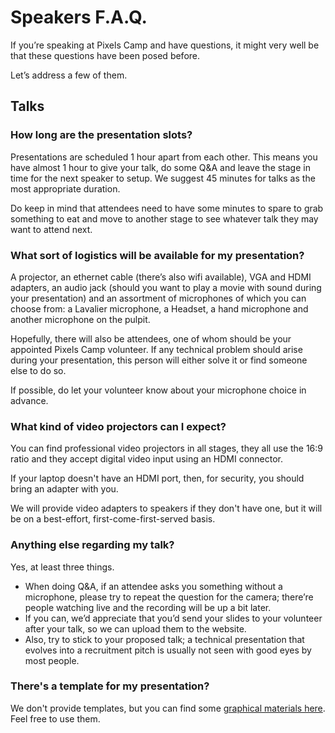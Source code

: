 # Speakers F.A.Q.

If you’re speaking at Pixels Camp and have questions, it might very well be that these questions have been posed before.

Let’s address a few of them.

## Talks

### How long are the presentation slots?

Presentations are scheduled 1 hour apart from each other. This means you have almost 1 hour to give your talk, do some Q&A and leave the stage in time for the next speaker to setup. We suggest 45 minutes for talks as the most appropriate duration.

Do keep in mind that attendees need to have some minutes to spare to grab something to eat and move to another stage to see whatever talk they may want to attend next.

### What sort of logistics will be available for my presentation?

A projector, an ethernet cable (there’s also wifi available), VGA and HDMI adapters, an audio jack (should you want to play a movie with sound during your presentation) and an assortment of microphones of which you can choose from: a Lavalier microphone, a Headset, a hand microphone and another microphone on the pulpit.

Hopefully, there will also be attendees, one of whom should be your appointed Pixels Camp volunteer. If any technical problem should arise during your presentation, this person will either solve it or find someone else to do so.

If possible, do let your volunteer know about your microphone choice in advance.

### What kind of video projectors can I expect?

You can find professional video projectors in all stages, they all use the 16:9 ratio and they accept digital video input using an HDMI connector.

If your laptop doesn't have an HDMI port, then, for security, you should bring an adapter with you.

We will provide video adapters to speakers if they don't have one, but it will be on a best-effort, first-come-first-served basis.

### Anything else regarding my talk?

Yes, at least three things.

* When doing Q&A, if an attendee asks you something without a microphone, please try to repeat the question for the camera; there’re people watching live and the recording will be up a bit later.
* If you can, we’d appreciate that you’d send your slides to your volunteer after your talk, so we can upload them to the website.
* Also, try to stick to your proposed talk; a technical presentation that evolves into a recruitment pitch is usually not seen with good eyes by most people.

### There's a template for my presentation?

We don't provide templates, but you can find some [graphical materials here][1]. Feel free to use them.

[1]: https://www.dropbox.com/sh/435ozo55bqr9n5t/AAA-Vff5SJ12Om0wFDFwiJ82a?dl=0
